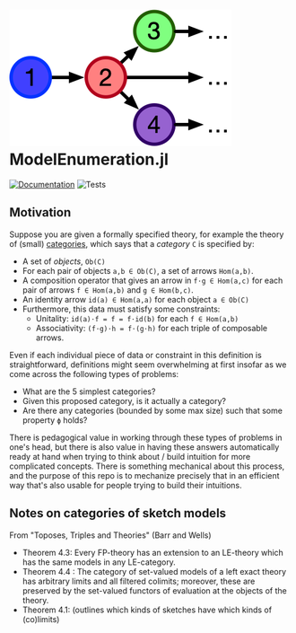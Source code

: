 # ![ModelEnumeration.jl](docs/src/assets/logo.png) ModelEnumeration.jl
[![Documentation](https://github.com/kris-brown/ModelEnumeration.jl/workflows/Documentation/badge.svg)](https://kris-brown.github.io/ModelEnumeration.jl/dev/)
![Tests](https://github.com/kris-brown/ModelEnumeration.jl/workflows/Tests/badge.svg)


## Motivation
Suppose you are given a formally specified theory, for example the theory of (small) [categories](https://www.math3ma.com/blog/what-is-a-category), which says that a *category* `C` is specified by:
- A set of *objects*, `Ob(C)`
- For each pair of objects `a,b ∈ Ob(C)`, a set of arrows `Hom(a,b)`.
- A composition operator that gives an arrow in `f⋅g ∈ Hom(a,c)` for each pair of arrows `f ∈ Hom(a,b)` and `g ∈ Hom(b,c)`.
- An identity arrow `id(a) ∈ Hom(a,a)` for each object `a ∈ Ob(C)`
- Furthermore, this data must satisfy some constraints:
  - Unitality: `id(a)⋅f = f = f⋅id(b)` for each `f ∈ Hom(a,b)`
  - Associativity: `(f⋅g)⋅h = f⋅(g⋅h)` for each triple of composable arrows.

Even if each individual piece of data or constraint in this definition is straightforward, definitions might seem overwhelming at first insofar as we come across the following types of problems:
  - What are the 5 simplest categories?
  - Given this proposed category, is it actually a category?
  - Are there any categories (bounded by some max size) such that some property `ϕ` holds?

There is pedagogical value in working through these types of problems in one's head, but there is also value in having these answers automatically ready at hand when trying to think about / build intuition for more complicated concepts. There is something mechanical about this process, and the purpose of this repo is to mechanize precisely that in an efficient way that's also usable for people trying to build their intuitions.


## Notes on categories of sketch models
From "Toposes, Triples and Theories" (Barr and Wells)

- Theorem 4.3: Every FP-theory has an extension to an LE-theory which has the
same models in any LE-category.
- Theorem 4.4 : The
category of set-valued models of a left exact theory has arbitrary limits and
all filtered colimits; moreover, these are preserved by the set-valued functors
of evaluation at the objects of the theory.
- Theorem 4.1: (outlines which kinds of sketches have which kinds of (co)limits)
